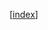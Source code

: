 [[index]]

[//begin]: # "Autogenerated link references for markdown compatibility"
[index]: ../../../../../../../../c:/Users/stiag/OneDrive/Documents/GitHub/foam-11ty-template/index "Welcome to my digital garden"
[//end]: # "Autogenerated link references"